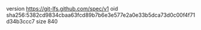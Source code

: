 version https://git-lfs.github.com/spec/v1
oid sha256:5382cd9834cbaa63fcd89b7b6e3e577e2a0e33b5dca73d0c00f4f71d34b3ccc7
size 840
